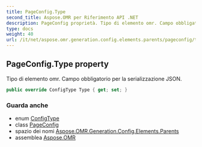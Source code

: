 ```yaml
---
title: PageConfig.Type
second_title: Aspose.OMR per Riferimento API .NET
description: PageConfig proprietà. Tipo di elemento omr. Campo obbligatorio per la serializzazione JSON.
type: docs
weight: 40
url: /it/net/aspose.omr.generation.config.elements.parents/pageconfig/type/
---
```

## PageConfig.Type property

Tipo di elemento omr. Campo obbligatorio per la serializzazione JSON.

```csharp
public override ConfigType Type { get; set; }
```

### Guarda anche

* enum [ConfigType](../../../aspose.omr.generation.config.enums/configtype/)
* class [PageConfig](../)
* spazio dei nomi [Aspose.OMR.Generation.Config.Elements.Parents](../../pageconfig/)
* assemblea [Aspose.OMR](../../../)


